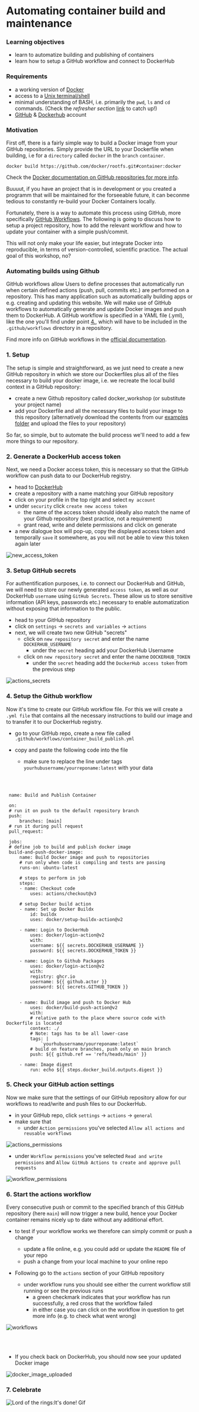 # Automating container build and maintenance

### Learning objectives

- learn to automatize building and publishing of containers
- learn how to setup a GitHub workflow and connect to DockerHub

### Requirements
- a working version of [Docker](https://docs.docker.com/get-docker/)
- access to a [Unix terminal/shell](https://en.wikipedia.org/wiki/Unix_shell)
- minimal understanding of BASH, i.e. primarily the `pwd`, `ls`  and `cd` commands. (Check the _refresher section_ [link](intro_to_shell.ipynb) to catch up!)
- [GitHub](https://github.com) & [Dockerhub](https://hub.docker.com) account

### Motivation

First off, there is a fairly simple way to build a Docker image from your GitHub repositories. Simply provide the URL to your Dockerfile when building, i.e for a `directory` called `docker` in the `branch` `container`.

`docker build https://github.com/docker/rootfs.git#container:docker`

Check the [Docker documentation on GitHub repositories for more info](https://docs.docker.com/reference/cli/docker/image/build/#git-repositories).


Buuuut, if you have an project that is in development or you created a programm that will be maintained for the forseeable future, it can beconme tedious to constantly re-build your Docker Containers locally. 

Fortunately, there is a way to automate this process using GitHub, more specifically [GitHub Workflows](https://docs.github.com/en/actions/using-workflows/about-workflows). The following is going to discuss how to setup a project repository, how to add the relevant workflow and how to update your container with a simple push/commit.

This will not only make your life easier, but integrate Docker into reproducible, in terms of version-controlled, scientific practice. The actual goal of this workshop, no?


### Automating builds using Github

GitHub workflows allow Users to define processes that automatically run when certain defined actions (push, pull, commits etc.) are performed on a repository. This has many application such as automatically building apps or e.g. creating and updating this website. We will make use of GitHub workflows to automatically generate and update Docker images and push them to DockerHub. A GitHub workflow is specified in a YAML file (.yml), like the one you'll find under point [4.](https://m-earnest.github.io/docker_workshop/advanced/automating.html#setup-the-github-workflow), which will have to be included in the `.github/workflows` directory in a repository. 

Find more info on GitHub workflows in the [official documentation](https://docs.github.com/en/actions/using-workflows).

### 1. Setup
The setup is simple and straightforward, as we just need to create a new GitHub repository in which we store our Dockerfiles plus all of the files necessary to build your docker image, i.e. we recreate the local build context in a GitHub repository:

   - create a new Github repository called docker_workshop (or substitute your project name)
   - add your Dockerfile and all the necessary files to build your image to this repository (alternatively download the contents from our [examples folder](https://github.com/M-earnest/docker_workshop/tree/main/workshop/examples) and upload the files to your repository)

So far, so simple, but to automate the build process we'll need to add a few more things to our repository.

### 2. Generate a DockerHub access token

Next, we need a Docker access token, this is necessary so that the GitHub workflow can push data to our DockerHub registry.

 - head to [DockerHub](https://hub.docker.com/)
 - create a repository with a name matching your GitHub repository
 - click on your profile in the top right and select `my account`
 - under `security` click `create new access token`
     - the name of the access token should ideally also match the name of your Github repository (best practice, not a requirement)
     - grant read, write and delete permissions and click on generate
 - a new dialogue box will pop-up, copy the displayed access token and temporally `save` it somewhere, as you will not be able to view this token again later

![new_access_token](/static/new_access_token.png)

### 3. Setup GitHub secrets

For authentification purposes, i.e. to connect our DockerHub and GitHub, we will need to store our newly generated `access token`, as well as our DockerHub `username` using `GitHub Secrets`. These allow us to store sensitive information (API keys, passwords etc.) necessary to enable automatization without exposing that information to the public. 

 - head to your GitHub repository
 - click on `settings` -> `secrets and variables` -> `actions`
 - next, we will create two new GitHub "secrets" 
     - click on `new repository secret` and enter the name `DOCKERHUB_USERNAME`
         - under the `secret` heading add your DockerHub Username
     - click on `new repository secret` and enter the name `DOCKERHUB_TOKEN`
         - under the `secret` heading add the `DockerHub access token` from the previous step

![actions_secrets](/static/actions_secrets.png)


### 4. Setup the Github workflow

Now it's time to create our GitHub workflow file. For this we will create a `.yml file` that contains all the necessary instructions to build our image and to transfer it to our DockerHub registry. 

   - go to your GitHub repo, create a new file called  `.github/workflows/container_build_publish.yml`

   - copy and paste the following code into the file
      - make sure to replace the line under tags `yourhubusername/yourreponame:latest` with your data

<br>


 ```

  name: Build and Publish Container

  on:
  # run it on push to the default repository branch
  push:
      branches: [main]
  # run it during pull request
  pull_request:

  jobs:
  # define job to build and publish docker image
  build-and-push-docker-image:
      name: Build Docker image and push to repositories
      # run only when code is compiling and tests are passing
      runs-on: ubuntu-latest

      # steps to perform in job
      steps:
      - name: Checkout code
          uses: actions/checkout@v3

      # setup Docker build action
      - name: Set up Docker Buildx
          id: buildx
          uses: docker/setup-buildx-action@v2

      - name: Login to DockerHub
          uses: docker/login-action@v2
          with:
          username: ${{ secrets.DOCKERHUB_USERNAME }}
          password: ${{ secrets.DOCKERHUB_TOKEN }}

      - name: Login to Github Packages
          uses: docker/login-action@v2
          with:
          registry: ghcr.io
          username: ${{ github.actor }}
          password: ${{ secrets.GITHUB_TOKEN }}

      
      - name: Build image and push to Docker Hub
          uses: docker/build-push-action@v2
          with:
          # relative path to the place where source code with Dockerfile is located
          context: ./
          # Note: tags has to be all lower-case
          tags: |
              `yourhubusername/yourreponame:latest` 
          # build on feature branches, push only on main branch
          push: ${{ github.ref == 'refs/heads/main' }}

      - name: Image digest
          run: echo ${{ steps.docker_build.outputs.digest }}

 ```
 

### 5. Check your GitHub action settings

Now we make sure that the settings of our GitHub repository allow for our workflows to read/write and push files to our DockerHub.

 - in your GitHub repo, click `settings` -> `actions` -> `general`
 - make sure that 
     - under `Action permissions` you've selected `Allow all actions and reusable workflows`


![actions_permissions](/static/actions_permissions.png)


  - under `Workflow permissions` you've selected `Read and write permissions` and `Allow GitHub Actions to create and approve pull requests`


![workflow_permissions](/static/workflow_permissions.png)

### 6. Start the actions workflow

Every consecutive push or commit to the specified branch of this GitHub repository (here `main`) will now trigger a new build, hence your Docker container remains nicely up to date without any additional effort.

 - to test if your workflow works we therefore can simply commit or push a change
     - update a file online, e.g. you could add or update the `README` file of your repo
     - push a change from your local machine to your online repo


 - Following go to the `actions` section of your GitHub repository
     - under workflow runs you should see either the current workflow still running or see the previous runs
         - a green checkmark indicates that your workflow has run successfully, a red cross that the workflow failed
         - in either case you can click on the workflow in question to get more info (e.g. to check what went wrong)

![workflows](/static/workflows.png)

<br>
<br>

 - If you check back on DockerHub, you should now see your updated Docker image


![docker_image_uploaded](/static/docker_image_uploaded.png)


### 7. Celebrate

![Lord of the rings:It's done! Gif](https://media0.giphy.com/media/v1.Y2lkPTc5MGI3NjExY2d2aXZ2dTlzaHpmdjN5ZjA1NWZtMTFtMXRla2w1Zm90cTA2NTdvMiZlcD12MV9pbnRlcm5hbF9naWZfYnlfaWQmY3Q9Zw/3oKIPf3C7HqqYBVcCk/giphy.gif)




